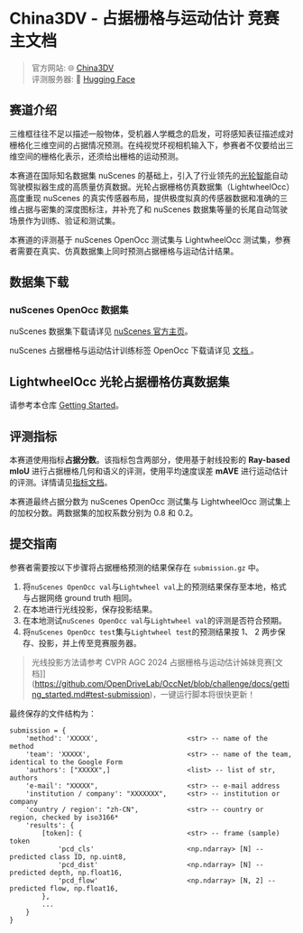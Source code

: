 # China3DV - 占据栅格与运动估计 竞赛主文档
> 官方网站: :globe_with_meridians: [China3DV](http://www.csig3dv.net/2024/competition.html)  
> 评测服务器: :hugs: [Hugging Face](https://huggingface.co/spaces/China3DV-S/occupancy-and-flow-2024)

## 赛道介绍

三维框往往不足以描述一般物体，受机器人学概念的启发，可将感知表征描述成对栅格化三维空间的占据情况预测。在纯视觉环视相机输入下，参赛者不仅要给出三维空间的栅格化表示，还须给出栅格的运动预测。

本赛道在国际知名数据集 nuScenes 的基础上，引入了行业领先的[光轮智能](http://lightwheel.ai/)自动驾驶模拟器生成的高质量仿真数据。光轮占据栅格仿真数据集（LightwheelOcc）高度重现 nuScenes 的真实传感器布局，提供极度拟真的传感器数据和准确的三维占据与密集的深度图标注，并补充了和 nuScenes 数据集等量的长尾自动驾驶场景作为训练、验证和测试集。

本赛道的评测基于 nuScenes OpenOcc 测试集与 LightwheelOcc 测试集，参赛者需要在真实、仿真数据集上同时预测占据栅格与运动估计结果。

## 数据集下载

### nuScenes OpenOcc 数据集

nuScenes 数据集下载请详见 <a href="https://www.nuscenes.org/nuscenes" target="_blank">nuScenes 官方主页</a>。

nuScenes 占据栅格与运动估计训练标签 OpenOcc 下载请详见 <a href="https://github.com/OpenDriveLab/OccNet?tab=readme-ov-file#data" target="_blank"> 文档 </a>。

## LightwheelOcc 光轮占据栅格仿真数据集

请参考本仓库 [Getting Started](/docs/getting_started.md)。

## 评测指标

本赛道使用指标**占据分数**。该指标包含两部分，使用基于射线投影的 **Ray-based mIoU** 进行占据栅格几何和语义的评测，使用平均速度误差 **mAVE** 进行运动估计的评测。详情请见[指标文档](https://github.com/OpenDriveLab/OccNet/tree/challenge?tab=readme-ov-file#evaluation-metrics)。

本赛道最终占据分数为 nuScenes OpenOcc 测试集与 LightwheelOcc 测试集上的加权分数。两数据集的加权系数分别为 0.8 和 0.2。


## 提交指南

参赛者需要按以下步骤将占据栅格预测的结果保存在 `submission.gz` 中。

1. 将`nuScenes OpenOcc val`与`Lightwheel val`上的预测结果保存至本地，格式与占据网络 ground truth 相同。
2. 在本地进行光线投影，保存投影结果。
3. 在本地测试`nuScenes OpenOcc val`与`Lightwheel val`的评测是否符合预期。
4. 将`nuScenes OpenOcc test`集与`Lightwheel test`的预测结果按 1、 2 两步保存、投影，并上传至竞赛服务器。

> 光线投影方法请参考 CVPR AGC 2024 占据栅格与运动估计姊妹竞赛[文档]](https://github.com/OpenDriveLab/OccNet/blob/challenge/docs/getting_started.md#test-submission)，一键运行脚本将很快更新！

最终保存的文件结构为：

```
submission = {
    'method': 'XXXXX',                      <str> -- name of the method
    'team': 'XXXXX',                        <str> -- name of the team, identical to the Google Form
    'authors': ["XXXXX",]                   <list> -- list of str, authors
    'e-mail': "XXXXX",                      <str> -- e-mail address
    'institution / company': "XXXXXXX",     <str> -- institution or company
    'country / region': "zh-CN",            <str> -- country or region, checked by iso3166*
    'results': {
        [token]: {                          <str> -- frame (sample) token
            'pcd_cls'                       <np.ndarray> [N] -- predicted class ID, np.uint8,
            'pcd_dist'                      <np.ndarray> [N] -- predicted depth, np.float16,
            'pcd_flow'                      <np.ndarray> [N, 2] -- predicted flow, np.float16,
        },
        ...
    }
}
```
